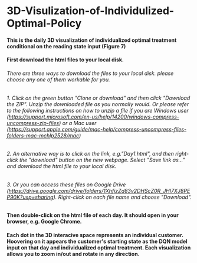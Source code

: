 # 3D-Visulization-of-Individulized-Optimal-Policy

#### This is the daily 3D visualization of individualized optimal treatment conditional on the reading state input (Figure 7)

#### First download the html files to your local disk.
###### There are three ways to download the files to your local disk. please choose any one of them workable for you. 

###### 1. Click on the green button "Clone or download" and then click "Download the ZIP". Unzip the downloaded file as you normally would. Or please refer to the following instructions on how to unzip a file if you are Windows user (https://support.microsoft.com/en-us/help/14200/windows-compress-uncompress-zip-files) or a Mac user (https://support.apple.com/guide/mac-help/compress-uncompress-files-folders-mac-mchlp2528/mac)
###### 2. An alternative way is to click on the link, e.g."Day1.html", and then right-click the "download" button on the new webpage. Select "Save link as..." and download the html file to your local disk.

###### 3. Or you can access these files on Google Drive (https://drive.google.com/drive/folders/1XhfizZd83v2DHScZ0R_JHI7XJ8PEP90K?usp=sharing). Right-click on each file name and choose "Download".

#### Then double-click on the html file of each day. It should open in your browser, e.g. Google Chrome.

#### Each dot in the 3D interacive space represents an individual customer. Hoovering on it appears the customer's starting state as the DQN model input on that day and individualized optimal treatment. Each visualization allows you to zoom in/out and rotate in any direction.
